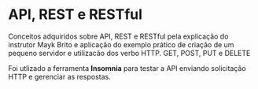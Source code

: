 # API, REST e RESTful
Conceitos adquiridos sobre API, REST e RESTful pela explicação do instrutor Mayk Brito e aplicação do exemplo prático de criação de um pequeno servidor e utilizacão dos verbo HTTP.
GET, POST, PUT e DELETE

Foi utlizado a ferramenta **Insomnia** para testar a API enviando solicitação HTTP e gerenciar as respostas.
